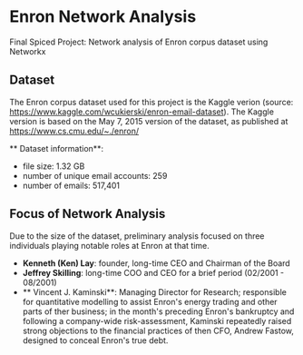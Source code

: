 # Enron Network Analysis

Final Spiced Project: Network analysis of Enron corpus dataset using Networkx

## Dataset
The Enron corpus dataset used for this project is the Kaggle verion (source: https://www.kaggle.com/wcukierski/enron-email-dataset). The Kaggle version is based on the May 7, 2015 version of the dataset, as published at https://www.cs.cmu.edu/~./enron/

** Dataset information**:
- file size: 1.32 GB
- number of unique email accounts: 259
- number of emails: 517,401

## Focus of Network Analysis
Due to the size of the dataset, preliminary analysis focused on three individuals playing notable roles at Enron at that time.
- **Kenneth (Ken) Lay**: founder, long-time CEO and Chairman of the Board
- **Jeffrey Skilling**: long-time COO and CEO for a brief period (02/2001 - 08/2001)
- ** Vincent J. Kaminski**: Managing Director for Research; responsible for quantitative modelling to assist Enron's energy trading and other parts of ther business; in the month's preceding Enron's bankruptcy and following a company-wide risk-assessment, Kaminski repeatedly raised strong objections to the financial practices of then CFO, Andrew Fastow, designed to conceal Enron's true debt.
